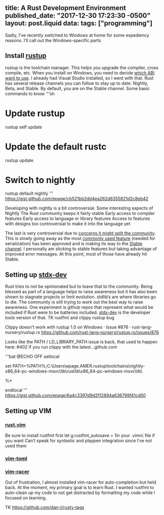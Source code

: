 title: A Rust Development Environment
published_date: "2017-12-30 17:23:30 -0500"
layout: post.liquid
data:
    tags: ["programming"]
---
Sadly, I’ve recently switched to Windows at home for some expediency reasons. I’ll call out the Windows-specific parts

## Install [rustup](https://www.rust-lang.org/en-US/install.html)

rustup is the toolchain manager. This helps you upgrade the compiler, cross compile, etc.
When you install on Windows, you need to decide [which ABI want to use](https://github.com/rust-lang-nursery/rustup.rs/blob/master/README.md#working-with-rust-on-windows). I already had Visual Studio installed, so I went with that.
Rust has several release channels you can follow to stay up to date: Nightly, Beta, and Stable. By default, you are on the Stable channel.
Some basic commands to know
'''sh
# Update rustup
rustup self update
# Update the default rustc
rustup update
# Switch to nightly
rustup default nightly
'''
https://gist.github.com/epage/cb521bb2dd4ea262d6355821d2c8eb42


Developing with nightly is a bit controversial. Some interesting aspects of Nightly
The Rust community keeps it fairly stable
Early access to compiler features
Early access to language or library features
Access to features with designs too controversial to make it into the language yet

The last is very controversial due to [concerns it might split the community](https://news.ycombinator.com/item?id=13251729). This is slowly going away as the most [commonly used feature](https://github.com/rust-lang/rfcs/blob/master/text/1681-macros-1.1.md) (needed for serialization) has been approved and is making its way to the [Stable channel](https://github.com/rust-lang/rust/blob/master/RELEASES.md).
I personally am sticking to stable features but taking advantage of improved error messages. At this point, most of those have already hit Stable.

## Setting up [stdx-dev](https://github.com/llogiq/stdx-dev)

Rust tries to not be opinionated but to leave that to the community. Being blessed as part of a language helps to raise awareness but it has also been shown to stagnate projects or limit evolution. stdlib’s are where libraries go to die.
The community is still trying to work out the best way to raise awareness. One experiment is github repos that represent what would be included if Rust were to be batteries included. [stdx-dev](https://github.com/llogiq/stdx-dev) is the developer tools version of that.
TK rustfmt and clippy
rustup bug

Clippy doesn't work with rustup 1.0 on Windows · Issue #876 · rust-lang-nursery/rustup.rs
https://github.com/rust-lang-nursery/rustup.rs/issues/876

Looks like the PATH / LD_LIBRARY_PATH issue is back, that used to happen here: #402 If you run clippy with the latest…github.com

'''bat
@ECHO OFF
setlocal

set PATH=%PATH%;C:\Users\epage.AMER\.rustup\toolchains\nightly-x86_64-pc-windows-msvc\lib\rustlib\x86_64-pc-windows-msvc\lib\

%*

endlocal
'''
https://gist.github.com/epage/6a4c3397d9d2f12894a636799f41cd50




## Setting up VIM

### [rust.vim](https://github.com/rust-lang/rust.vim)
Be sure to install rustfmt first
let g:rustfmt_autosave = 1in your .vimrc file if you want
Can’t speak for syntastic and playpen integration since I’ve not used them

### [vim-toml](https://github.com/cespare/vim-toml)

### [vim-racer](https://github.com/racer-rust/vim-racer)

Out of frustration, I almost installed vim-racer for auto-completion but held back. At the moment, my primary goal is to learn Rust. I wanted rustfmt to auto-clean up my code to not get distracted by formatting my code while I focused on learning.

TK https://github.com/dan-t/rusty-tags
